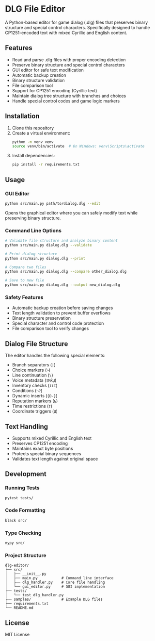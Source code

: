# DLG File Editor

A Python-based editor for game dialog (.dlg) files that preserves binary structure and special control characters. Specifically designed to handle CP1251-encoded text with mixed Cyrillic and English content.

## Features

- Read and parse .dlg files with proper encoding detection
- Preserve binary structure and special control characters
- GUI editor for safe text modification
- Automatic backup creation
- Binary structure validation
- File comparison tool
- Support for CP1251 encoding (Cyrillic text)
- Maintain dialog tree structure with branches and choices
- Handle special control codes and game logic markers

## Installation

1. Clone this repository
2. Create a virtual environment:
   ```bash
   python -m venv venv
   source venv/bin/activate  # On Windows: venv\Scripts\activate
   ```
3. Install dependencies:
   ```bash
   pip install -r requirements.txt
   ```

## Usage

### GUI Editor
```bash
python src/main.py path/to/dialog.dlg --edit
```
Opens the graphical editor where you can safely modify text while preserving binary structure.

### Command Line Options
```bash
# Validate file structure and analyze binary content
python src/main.py dialog.dlg --validate

# Print dialog structure
python src/main.py dialog.dlg --print

# Compare two files
python src/main.py dialog.dlg --compare other_dialog.dlg

# Save to new file
python src/main.py dialog.dlg --output new_dialog.dlg
```

### Safety Features
- Automatic backup creation before saving changes
- Text length validation to prevent buffer overflows
- Binary structure preservation
- Special character and control code protection
- File comparison tool to verify changes

## Dialog File Structure

The editor handles the following special elements:

- Branch separators (`|`)
- Choice markers (`>`)
- Line continuation (`\`)
- Voice metadata (`‡ЋЌЏ`)
- Inventory checks (`їїї`)
- Conditions (`¬?`)
- Dynamic inserts (`{D-}`)
- Reputation markers (`ъ`)
- Time restrictions (`†`)
- Coordinate triggers (`Џ`)

## Text Handling

- Supports mixed Cyrillic and English text
- Preserves CP1251 encoding
- Maintains exact byte positions
- Protects special binary sequences
- Validates text length against original space

## Development

### Running Tests
```bash
pytest tests/
```

### Code Formatting
```bash
black src/
```

### Type Checking
```bash
mypy src/
```

### Project Structure
```
dlg-editor/
├── src/
│   ├── __init__.py
│   ├── main.py           # Command line interface
│   ├── dlg_handler.py    # Core file handling
│   └── gui_editor.py     # GUI implementation
├── tests/
│   └── test_dlg_handler.py
├── samples/              # Example DLG files
├── requirements.txt
└── README.md
```

## License

MIT License 
